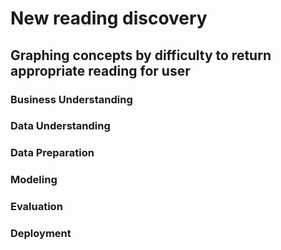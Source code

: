 # New reading discovery  
## Graphing concepts by difficulty to return appropriate reading for user 

### Business Understanding

### Data Understanding


### Data Preparation


### Modeling

### Evaluation

### Deployment 


